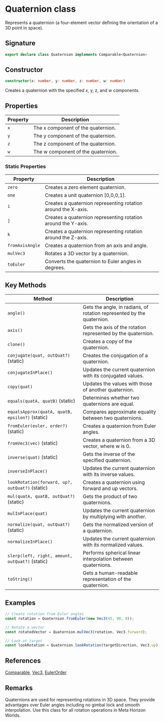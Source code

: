 # Quaternion class

Represents a quaternion (a four-element vector defining the orientation of a 3D point in space).

## Signature

```typescript
export declare class Quaternion implements Comparable<Quaternion>
```

## Constructor

```typescript
constructor(x: number, y: number, z: number, w: number)
```

Creates a quaternion with the specified x, y, z, and w components.

## Properties

| Property | Description |
|----------|-------------|
| `x` | The x component of the quaternion. |
| `y` | The y component of the quaternion. |
| `z` | The z component of the quaternion. |
| `w` | The w component of the quaternion. |

### Static Properties

| Property | Description |
|----------|-------------|
| `zero` | Creates a zero element quaternion. |
| `one` | Creates a unit quaternion [0,0,0,1]. |
| `i` | Creates a quaternion representing rotation around the X-axis. |
| `j` | Creates a quaternion representing rotation around the Y-axis. |
| `k` | Creates a quaternion representing rotation around the Z-axis. |
| `fromAxisAngle` | Creates a quaternion from an axis and angle. |
| `mulVec3` | Rotates a 3D vector by a quaternion. |
| `toEuler` | Converts the quaternion to Euler angles in degrees. |

## Key Methods

| Method | Description |
|--------|-------------|
| `angle()` | Gets the angle, in radians, of rotation represented by the quaternion. |
| `axis()` | Gets the axis of the rotation represented by the quaternion. |
| `clone()` | Creates a copy of the quaternion. |
| `conjugate(quat, outQuat?)` (static) | Creates the conjugation of a quaternion. |
| `conjugateInPlace()` | Updates the current quaternion with its conjugated values. |
| `copy(quat)` | Updates the values with those of another quaternion. |
| `equals(quatA, quatB)` (static) | Determines whether two quaternions are equal. |
| `equalsApprox(quatA, quatB, epsilon?)` (static) | Compares approximate equality between two quaternions. |
| `fromEuler(euler, order?)` (static) | Creates a quaternion from Euler angles. |
| `fromVec3(vec)` (static) | Creates a quaternion from a 3D vector, where w is 0. |
| `inverse(quat)` (static) | Gets the inverse of the specified quaternion. |
| `inverseInPlace()` | Updates the current quaternion with its inverse values. |
| `lookRotation(forward, up?, outQuat?)` (static) | Creates a quaternion using forward and up vectors. |
| `mul(quatA, quatB, outQuat?)` (static) | Gets the product of two quaternions. |
| `mulInPlace(quat)` | Updates the current quaternion by multiplying with another. |
| `normalize(quat, outQuat?)` (static) | Gets the normalized version of a quaternion. |
| `normalizeInPlace()` | Updates the current quaternion with its normalized values. |
| `slerp(left, right, amount, outQuat?)` (static) | Performs spherical linear interpolation between quaternions. |
| `toString()` | Gets a human-readable representation of the quaternion. |

## Examples

```typescript
// Create rotation from Euler angles
const rotation = Quaternion.fromEuler(new Vec3(45, 90, 0));

// Rotate a vector
const rotatedVector = Quaternion.mulVec3(rotation, Vec3.forward);

// Look at target
const lookRotation = Quaternion.lookRotation(targetDirection, Vec3.up);
```

## References

[Comparable](https://developers.meta.com/horizon-worlds/reference/2.0.0/core_comparable), [Vec3](https://developers.meta.com/horizon-worlds/reference/2.0.0/core_vec3), [EulerOrder](https://developers.meta.com/horizon-worlds/reference/2.0.0/core_eulerorder)

## Remarks

Quaternions are used for representing rotations in 3D space. They provide advantages over Euler angles including no gimbal lock and smooth interpolation. Use this class for all rotation operations in Meta Horizon Worlds.